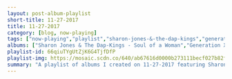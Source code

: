 ```yaml
---
layout: post-album-playlist
short-title: 11-27-2017
title: 11-27-2017
category: [blog, now-playing]
tags: ["now-playing","playlist","sharon-jones-&-the-dap-kings","generation-x","bleached","bad-religion","mrs.-magician","beach-fossils","paul-revere-&-the-raiders","count-five","the-modern-lovers","the-modern-lovers","the-yardbirds","the-detroit-cobras"]
albums: ["Sharon Jones & The Dap-Kings - Soul of a Woman","Generation X - Generation X (2002 Remaster)","Bleached - Welcome the Worms","Bad Religion - Stranger Than Fiction","Mrs. Magician - Bermuda","Beach Fossils - Clash The Truth","Paul Revere & The Raiders - Midnight Ride","Count Five - Psychotic Reaction","The Modern Lovers - Live at the longbranch and more","The Modern Lovers - Precise Modern Lovers Order: Live in Boston, 1971 and Berkeley, 1973","The Yardbirds - Roger The Engineer / Over Under Sideways Down","The Detroit Cobras - The Original Recordings"]
playlist-id: 66qiuTYgUtZjK6G4TjfDfP
playlist-img: https://mosaic.scdn.co/640/ab67616d0000b273111becf027b82fe1840a5e16ab67616d0000b2733e0d0db09194a3d43f1e731dab67616d0000b2734fb0fa40fa551c171c46a6d5ab67616d0000b273bfd1236318a87ad06963ebed
summary: "A playlist of albums I created on 11-27-2017 featuring Sharon Jones & The Dap-Kings, Generation X, Bleached, Bad Religion, Mrs. Magician, Beach Fossils, Paul Revere & The Raiders, Count Five, The Modern Lovers, The Modern Lovers, The Yardbirds, and The Detroit Cobras"
---
```


